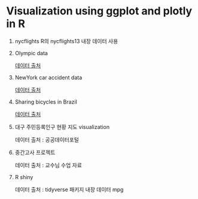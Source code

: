 # Visualization using ggplot and plotly in R


1. nycflights
R의 nycflights13 내장 데이터 사용

2. Olympic data

   [데이터 출처](https://www.kaggle.com/heesoo37/120-years-of-olympic-history-athletes-and-results)

3. NewYork car accident data

   [데이터 출처](https://www.kaggle.com/new-york-city/nypd-motor-vehicle-collisions)

4. Sharing bicycles in Brazil

   [데이터 출처](https://www.kaggle.com/marlesson/bicycle-sharing-brazil-sp-gyn)

5. 대구 주민등록인구 현황 지도 visualization

   데이터 출처 : 공공데이터포털

7. 중간고사 프로젝트

   데이터 출처 : 교수님 수업 자료

8. R shiny

   데이터 출처 : tidyverse 패키지 내장 데이터 mpg
